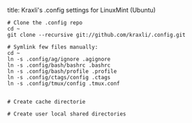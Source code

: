 title: Kraxli's .config settings for LinuxMint (Ubuntu)


```
# Clone the .config repo
cd ~
git clone --recursive git://github.com/kraxli/.config.git

# Symlink few files manually:
cd ~
ln -s .config/ag/ignore .agignore
ln -s .config/bash/bashrc .bashrc
ln -s .config/bash/profile .profile
ln -s .config/ctags/config .ctags
ln -s .config/tmux/config .tmux.conf


# Create cache directorie

# Create user local shared directories

```
